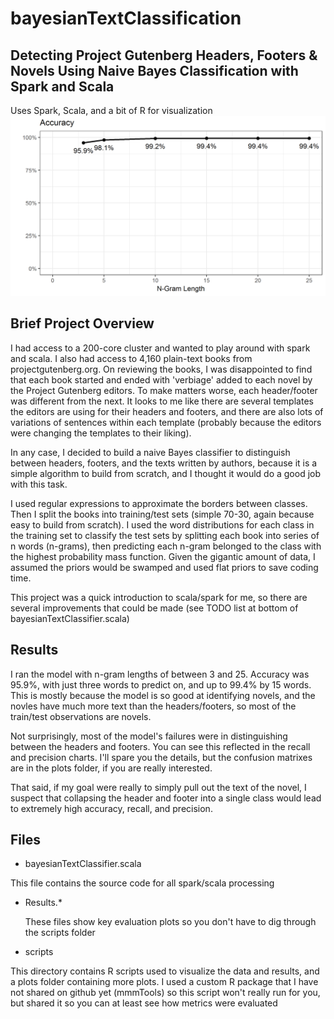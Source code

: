# bayesianTextClassification

## Detecting Project Gutenberg Headers, Footers &amp; Novels Using Naive Bayes Classification with Spark and Scala

Uses Spark, Scala, and a bit of R for visualization
![](https://github.com/TonyBlonigan/bayesianTextClassification/blob/master/Results.Accuracy.png "Accuracy by N-Gram Length")

## Brief Project Overview
I had access to a 200-core cluster and wanted to play around with spark and scala. I also had access to 4,160 plain-text books from projectgutenberg.org. On reviewing the books, I was disappointed to find that each book started and ended with 'verbiage' added to each novel by the Project Gutenberg editors. To make matters worse, each header/footer was different from the next. It looks to me like there are several templates the editors are using for their headers and footers, and there are also lots of variations of sentences within each template (probably because the editors were changing the templates to their liking).

In any case, I decided to build a naive Bayes classifier to distinguish between headers, footers, and the texts written by authors, because it is a simple algorithm to build from scratch, and I thought it would do a good job with this task. 

I used regular expressions to approximate the borders between classes. Then I split the books into training/test sets (simple 70-30, again because easy to build from scratch). I used the word distributions for each class in the training set to classify the test sets by splitting each book into series of n words (n-grams), then predicting each n-gram belonged to the class with the highest probability mass function. Given the gigantic amount of data, I assumed the priors would be swamped and used flat priors to save coding time.

This project was a quick introduction to scala/spark for me, so there are several improvements that could be made (see TODO list at bottom of bayesianTextClassifier.scala)

## Results
I ran the model with n-gram lengths of between 3 and 25. Accuracy was 95.9%, with just three words to predict on, and up to 99.4% by 15 words. This is mostly because the model is so good at identifying novels, and the novles have much more text than the headers/footers, so most of the train/test observations are novels.

Not surprisingly, most of the model's failures were in distinguishing between the headers and footers. You can see this reflected in the recall and precision charts. I'll spare you the details, but the confusion matrixes are in the plots folder, if you are really interested.

That said, if my goal were really to simply pull out the text of the novel, I suspect that collapsing the header and footer into a single class would lead to extremely high accuracy, recall, and precision.

## Files
* bayesianTextClassifier.scala

This file contains the source code for all spark/scala processing

* Results.*
  
  These files show key evaluation plots so you don't have to dig through the scripts folder

* scripts

This directory contains R scripts used to visualize the data and results, and a plots folder containing more plots. I used a custom R package that I have not shared on github yet (mmmTools) so this script won't really run for you, but shared it so you can at least see how metrics were evaluated
